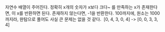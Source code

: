 자연수 배열이 주어진다.
정확히 x개의 숫자가 x보다 크다~ 를 만족하는 x가 존재한다면, 이 x를 반환하면 된다.
존재하지 않는다면, -1을 반환한다.
​
100까지에, 원소는 1000까지라, 완탐으로 풀어도 사실 큰 문제는 없을 것 같다.
​
[0, 4, 3, 0, 4] -> [0, 0, 3, 3, 4]
​
​
​